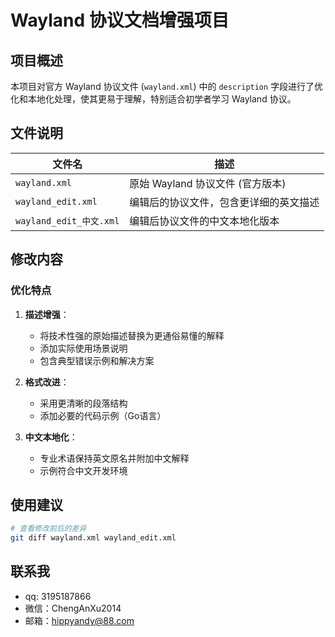 # Wayland 协议文档增强项目

## 项目概述

本项目对官方 Wayland 协议文件 (`wayland.xml`) 中的 `description` 字段进行了优化和本地化处理，使其更易于理解，特别适合初学者学习 Wayland 协议。

## 文件说明

| 文件名                      | 描述                                                                 |
|----------------------------|----------------------------------------------------------------------|
| `wayland.xml`              | 原始 Wayland 协议文件 (官方版本)                                      |
| `wayland_edit.xml`         | 编辑后的协议文件，包含更详细的英文描述                                 |
| `wayland_edit_中文.xml` | 编辑后协议文件的中文本地化版本                                         |

## 修改内容

### 优化特点

1. **描述增强**：
   - 将技术性强的原始描述替换为更通俗易懂的解释
   - 添加实际使用场景说明
   - 包含典型错误示例和解决方案

2. **格式改进**：
   - 采用更清晰的段落结构
   - 添加必要的代码示例（Go语言）

3. **中文本地化**：
   - 专业术语保持英文原名并附加中文解释
   - 示例符合中文开发环境

## 使用建议

```bash
# 查看修改前后的差异
git diff wayland.xml wayland_edit.xml
```

## 联系我
- qq: 3195187866
- 微信：ChengAnXu2014
- 邮箱：hippyandy@88.com